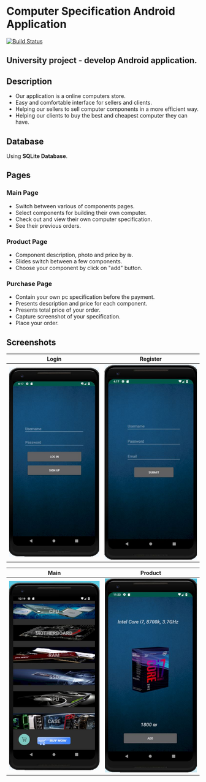 # Computer Specification Android Application
[![Build Status](https://img.shields.io/badge/version-1.0-blue.svg)](https://google.com)

## University project - develop Android application.

## Description
- Our application is a online computers store.<br>
- Easy and comfortable interface for sellers and
clients.<br>
- Helping our sellers to sell computer components
in a more efficient way.<br>
- Helping our clients to buy the best and cheapest
computer they can have.<br>

## Database

Using **SQLite Database**.

## Pages

### Main Page
- Switch between various of components pages.<br>
- Select components for building their own computer.<br>
- Check out and view their own computer specification.<br>
- See their previous orders.<br>

### Product Page
- Component description, photo and price by ₪.<br>
- Slides switch between a few components.<br>
- Choose your component by click on "add" button.<br>

### Purchase Page
- Contain your own pc specification before the payment.<br>
- Presents description and price for each component.<br>
- Presents total price of your order.<br>
- Capture screenshot of your specification.<br>
- Place your order.<br>

## Screenshots

| Login | Register |
|:-:|:-:|
| ![First](/Images/loginpage.JPG?raw=tru) | ![Sec](/Images/registerpage.JPG?raw=tru) |

| Main | Product |
|:-:|:-:|
| ![Third](/Images/mainpage.JPG?raw=true) | ![Fourth](/Images/productpage.JPG?raw=true) |
